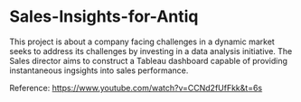# Sales-Insights-for-Antiq

This project is about a company facing challenges in a dynamic market seeks to address its challenges by investing in a data analysis initiative. The Sales director aims to construct a Tableau dashboard capable of providing instantaneous ingsights into sales performance.

Reference: https://www.youtube.com/watch?v=CCNd2fUfFkk&t=6s
